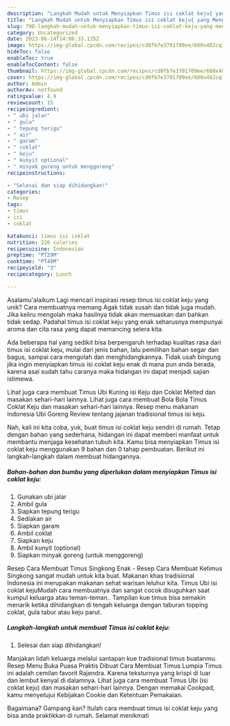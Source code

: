 ```yaml
---
description: "Langkah Mudah untuk Menyiapkan Timus isi coklat keju{ yang Menggugah Selera"
title: "Langkah Mudah untuk Menyiapkan Timus isi coklat keju{ yang Menggugah Selera"
slug: 798-langkah-mudah-untuk-menyiapkan-timus-isi-coklat-keju-yang-menggugah-selera
category: Uncategorized
date: 2023-06-14T14:06:33.135Z
image: https://img-global.cpcdn.com/recipes/cd0fb7e3701709ee/680x482cq70/timus-isi-coklat-keju-foto-resep-utama.jpg
hideToc: false
enableToc: true
enableTocContent: false
thumbnail: https://img-global.cpcdn.com/recipes/cd0fb7e3701709ee/680x482cq70/timus-isi-coklat-keju-foto-resep-utama.jpg
cover: https://img-global.cpcdn.com/recipes/cd0fb7e3701709ee/680x482cq70/timus-isi-coklat-keju-foto-resep-utama.jpg
author: Admin
authorAv: notfound
ratingvalue: 4.9
reviewcount: 15
recipeingredient:
- " ubi jalar"
- " gula"
- " tepung terigu"
- " air"
- " garam"
- " coklat"
- " keju"
- " kunyit optional"
- " minyak goreng untuk menggoreng"
recipeinstructions:

- "Selesai dan siap dihidangkan!"
categories:
- Resep
tags:
- timus
- isi
- coklat

katakunci: timus isi coklat 
nutrition: 226 calories
recipecuisine: Indonesian
preptime: "PT29M"
cooktime: "PT40M"
recipeyield: "3"
recipecategory: Lunch

---
```



Asalamu'alaikum Lagi mencari inspirasi resep timus isi coklat keju yang unik? Cara membuatnya memang Agak tidak susah dan tidak juga mudah. Jika keliru mengolah maka hasilnya tidak akan memuaskan dan bahkan tidak sedap. Padahal timus isi coklat keju yang enak seharusnya mempunyai aroma dan cita rasa yang dapat memancing selera kita.


Ada beberapa hal yang sedikit bisa berpengaruh terhadap kualitas rasa dari timus isi coklat keju, mulai dari jenis bahan, lalu pemilihan bahan segar dan bagus, sampai cara mengolah dan menghidangkannya. Tidak usah bingung jika ingin menyiapkan timus isi coklat keju enak di mana pun anda berada, karena asal sudah tahu caranya maka hidangan ini dapat menjadi sajian istimewa.

Lihat juga cara membuat Timus Ubi Kuning isi Keju dan Coklat Melted dan masakan sehari-hari lainnya. Lihat juga cara membuat Bola Bola Timus Coklat Keju dan masakan sehari-hari lainnya. Resep menu makanan indonesia Ubi Goreng Review tentang jajanan tradisional timus isi keju.


Nah, kali ini kita coba, yuk, buat timus isi coklat keju sendiri di rumah. Tetap dengan bahan yang sederhana, hidangan ini dapat memberi manfaat untuk membantu menjaga kesehatan tubuh kita. Kamu bisa menyiapkan Timus isi coklat keju menggunakan 9 bahan dan 0 tahap pembuatan. Berikut ini langkah-langkah dalam membuat hidangannya.

<!--inarticleads1-->

##### Bahan-bahan dan bumbu yang diperlukan dalam menyiapkan Timus isi coklat keju:

1. Gunakan  ubi jalar
1. Ambil  gula
1. Siapkan  tepung terigu
1. Sediakan  air
1. Siapkan  garam
1. Ambil  coklat
1. Siapkan  keju
1. Ambil  kunyit (optional)
1. Siapkan  minyak goreng (untuk menggoreng)


Resep Cara Membuat Timus Singkong Enak - Resep Cara Membuat Ketimus Singkong sangat mudah untuk kita buat. Makanan khas tradisional Indonesia ini merupakan makanan sehat warisan leluhur kita. Timus Ubi isi coklat kejuMudah cara membuatnya dan sangat cocok disuguhkan saat kumpul keluarga atau teman-teman.. Tampilan kue timus bisa semakin menarik ketika dihidangkan di tengah keluarga dengan taburan topping coklat, gula tabur atau keju parut. 

<!--inarticleads2-->

##### Langkah-langkah untuk membuat Timus isi coklat keju:


1. Selesai dan siap dihidangkan!

Manjakan lidah keluarga melalui santapan kue tradisional timus buatanmu. Resep Menu Buka Puasa Praktis Dibuat Cara Membuat Timus Lumpia Timus ini adalah cemilan favorit Rajendra. Karena teksturnya yang krispi di luar dan lembut kenyal di dalamnya. Lihat juga cara membuat Timus Ubi (isi coklat keju) dan masakan sehari-hari lainnya. Dengan memakai Cookpad, kamu menyetujui Kebijakan Cookie dan Ketentuan Pemakaian. 

Bagaimana? Gampang kan? Itulah cara membuat timus isi coklat keju yang bisa anda praktikkan di rumah. Selamat menikmati
